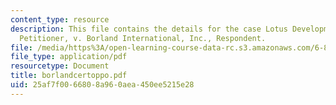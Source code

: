 ```yaml
---
content_type: resource
description: This file contains the details for the case Lotus Development Corporation,
  Petitioner, v. Borland International, Inc., Respondent.
file: /media/https%3A/open-learning-course-data-rc.s3.amazonaws.com/6-805-ethics-and-the-law-on-the-electronic-frontier-fall-2005/25af7f0066808a960aea450ee5215e28_borlandcertoppo.pdf
file_type: application/pdf
resourcetype: Document
title: borlandcertoppo.pdf
uid: 25af7f00-6680-8a96-0aea-450ee5215e28
---
```

